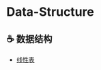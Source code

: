 # Data-Structure

## :coffee: 数据结构
- [线性表](https://github.com/jkhou/Data-Structure/blob/main/%E7%BA%BF%E6%80%A7%E8%A1%A8.md)

